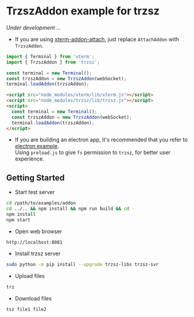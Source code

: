 # TrzszAddon example for trzsz
*Under development ...*

* If you are using [xterm-addon-attach](https://www.npmjs.com/package/xterm-addon-attach), just replace `AttachAddon` with `TrzszAddon`.

```js
import { Terminal } from 'xterm';
import { TrzszAddon } from 'trzsz';

const terminal = new Terminal();
const trzszAddon = new TrzszAddon(webSocket);
terminal.loadAddon(trzszAddon);
```

```html
<script src="node_modules/xterm/lib/xterm.js"></script>
<script src="node_modules/trzsz/lib/trzsz.js"></script>
<script>
  const terminal = new Terminal();
  const trzszAddon = new TrzszAddon(webSocket);
  terminal.loadAddon(trzszAddon);
</script>
```

* If you are building an electron app, it's recommended that you refer to [electron example](../electron/README.md).<br/>
  Using `preload.js` to give `fs` permission to `trzsz`, for better user experience.


## Getting Started

* Start test server
```sh
cd /path/to/examples/addon
cd ../.. && npm install && npm run build && cd -
npm install
npm start
```

* Open web browser
```
http://localhost:8081
```

* Install trzsz server
```sh
sudo python -m pip install --upgrade trzsz-libs trzsz-svr
```

* Upload files
```sh
trz
```

* Download files
```sh
tsz file1 file2
```
